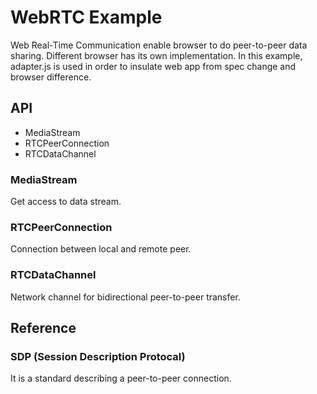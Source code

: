 # WebRTC Example
Web Real-Time Communication enable browser to do peer-to-peer data sharing. Different browser has its own implementation. In this example, adapter.js is used in order to insulate web app from spec change and browser difference.

## API
* MediaStream 
* RTCPeerConnection
* RTCDataChannel

### MediaStream
Get access to data stream.

### RTCPeerConnection
Connection between local and remote peer.

### RTCDataChannel
Network channel for bidirectional peer-to-peer transfer.


## Reference
### SDP (Session Description Protocal)
It is a standard describing a peer-to-peer connection.


